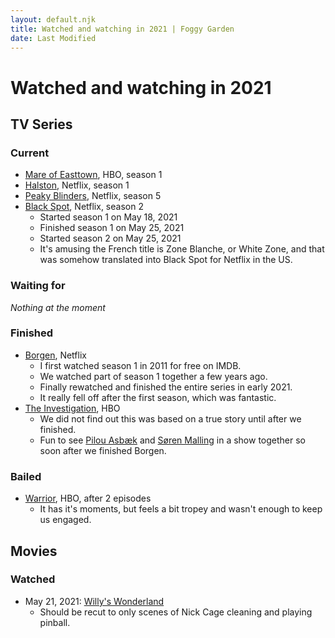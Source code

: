 ```yaml
---
layout: default.njk
title: Watched and watching in 2021 | Foggy Garden
date: Last Modified
---
```


# Watched and watching in 2021

## TV Series

### Current

* [Mare of Easttown](https://en.wikipedia.org/wiki/Mare_of_Easttown), HBO, season 1
* [Halston](https://en.wikipedia.org/wiki/Halston_(miniseries)), Netflix, season 1
* [Peaky Blinders](https://en.wikipedia.org/wiki/Peaky_Blinders_(TV_series)), Netflix, season 5
* [Black Spot](https://en.wikipedia.org/wiki/Black_Spot_(TV_series)), Netflix, season 2
  * Started season 1 on May 18, 2021
  * Finished season 1 on May 25, 2021
  * Started season 2 on May 25, 2021
  * It's amusing the French title is Zone Blanche, or White Zone, and that was somehow translated into Black Spot for Netflix in the US.

### Waiting for

*Nothing at the moment*

### Finished

* [Borgen](https://en.wikipedia.org/wiki/Borgen_(TV_series)), Netflix
  * I first watched season 1 in 2011 for free on IMDB.
  * We watched part of season 1 together a few years ago.
  * Finally rewatched and finished the entire series in early 2021.
  * It really fell off after the first season, which was fantastic.
* [The Investigation](https://en.wikipedia.org/wiki/The_Investigation_(TV_series)), HBO
  * We did not find out this was based on a true story until after we finished.
  * Fun to see [Pilou Asbæk](https://en.wikipedia.org/wiki/Pilou_Asb%C3%A6k) and [Søren Malling](https://en.wikipedia.org/wiki/S%C3%B8ren_Malling) in a show together so soon after we finished Borgen.

### Bailed

* [Warrior](https://en.wikipedia.org/wiki/Warrior_(TV_series)), HBO, after 2 episodes
  * It has it's moments, but feels a bit tropey and wasn't enough to keep us engaged.

## Movies

### Watched

* May 21, 2021: [Willy's Wonderland](https://en.wikipedia.org/wiki/Willy's_Wonderland)
  * Should be recut to only scenes of Nick Cage cleaning and playing pinball.
